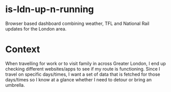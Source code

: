 # is-ldn-up-n-running
Browser based dashboard combining weather, TFL and National Rail updates for the London area.


# Context

When travelling for work or to visit family in across Greater London, I end up checking different websites/apps to see if my route is functioning. 
Since I travel on specific days/times, I want a set of data that is fetched for those days/times so I know at a glance whether I need to detour or bring an umbrella.

